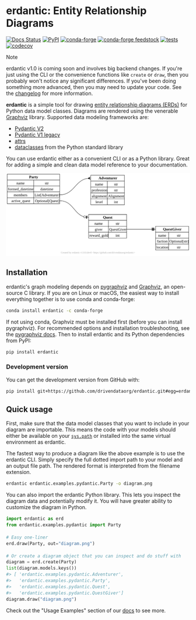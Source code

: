 # erdantic: Entity Relationship Diagrams

[![Docs Status](https://img.shields.io/badge/docs-stable-informational)](https://erdantic.drivendata.org/)
[![PyPI](https://img.shields.io/pypi/v/erdantic.svg)](https://pypi.org/project/erdantic/)
[![conda-forge](https://img.shields.io/conda/vn/conda-forge/erdantic.svg)](https://anaconda.org/conda-forge/erdantic)
[![conda-forge feedstock](https://img.shields.io/badge/conda--forge-feedstock-yellowgreen)](https://github.com/conda-forge/erdantic-feedstock)
[![tests](https://github.com/drivendataorg/erdantic/workflows/tests/badge.svg?branch=main)](https://github.com/drivendataorg/erdantic/actions?query=workflow%3Atests+branch%3Amain)
[![codecov](https://codecov.io/gh/drivendataorg/erdantic/branch/main/graph/badge.svg)](https://codecov.io/gh/drivendataorg/erdantic)

> [!NOTE]
> erdantic v1.0 is coming soon and involves big backend changes. If you're just using the CLI or the convenience functions like `create` or `draw`, then you probably won't notice any significant differences. If you've been doing something more advanced, then you may need to update your code. See the [changelog](./HISTORY.md) for more information.

**erdantic** is a simple tool for drawing [entity relationship diagrams (ERDs)](https://en.wikipedia.org/wiki/Data_modeling#Entity%E2%80%93relationship_diagrams) for Python data model classes. Diagrams are rendered using the venerable [Graphviz](https://graphviz.org/) library. Supported data modeling frameworks are:

- [Pydantic V2](https://docs.pydantic.dev/latest/)
- [Pydantic V1 legacy](https://docs.pydantic.dev/latest/migration/#continue-using-pydantic-v1-features)
- [attrs](https://www.attrs.org/en/stable/)
- [dataclasses](https://docs.python.org/3/library/dataclasses.html) from the Python standard library

You can use erdantic either as a convenient CLI or as a Python library. Great for adding a simple and clean data model reference to your documentation.

<object type="image/svg+xml" data="./docs/docs/assets/example_diagram.svg" width="100%" typemustmatch><img alt="Example diagram created by erdantic" src="./docs/docs/assets/example_diagram.svg"></object>

## Installation

erdantic's graph modeling depends on [pygraphviz](https://pygraphviz.github.io/documentation/stable/index.html) and [Graphviz](https://graphviz.org/), an open-source C library. If you are on Linux or macOS, the easiest way to install everything together is to use conda and conda-forge:

```bash
conda install erdantic -c conda-forge
```

If not using conda, Graphviz must be installed first (before you can install pygraphviz). For recommended options and installation troubleshooting, see the [pygraphviz docs](https://pygraphviz.github.io/documentation/stable/install.html). Then to install erdantic and its Python dependencies from PyPI:

```bash
pip install erdantic
```

### Development version

You can get the development version from GitHub with:

```bash
pip install git+https://github.com/drivendataorg/erdantic.git#egg=erdantic
```

## Quick usage

First, make sure that the data model classes that you want to include in your diagram are importable. This means the code with your models should either be available on your [`sys.path`](https://docs.python.org/3/library/sys_path_init.html) or installed into the same virtual environment as erdantic.

The fastest way to produce a diagram like the above example is to use the erdantic CLI. Simply specify the full dotted import path to your model and an output file path. The rendered format is interpreted from the filename extension.

```bash
erdantic erdantic.examples.pydantic.Party -o diagram.png
```

You can also import the erdantic Python library. This lets you inspect the diagram data and potentially modify it. You will have greater ability to customize the diagram in Python.

```python
import erdantic as erd
from erdantic.examples.pydantic import Party

# Easy one-liner
erd.draw(Party, out="diagram.png")

# Or create a diagram object that you can inspect and do stuff with
diagram = erd.create(Party)
list(diagram.models.keys())
#> [ 'erdantic.examples.pydantic.Adventurer',
#>   'erdantic.examples.pydantic.Party',
#>   'erdantic.examples.pydantic.Quest',
#>   'erdantic.examples.pydantic.QuestGiver']
diagram.draw("diagram.png")
```

Check out the "Usage Examples" section of our [docs](https://erdantic.drivendata.org/) to see more.
